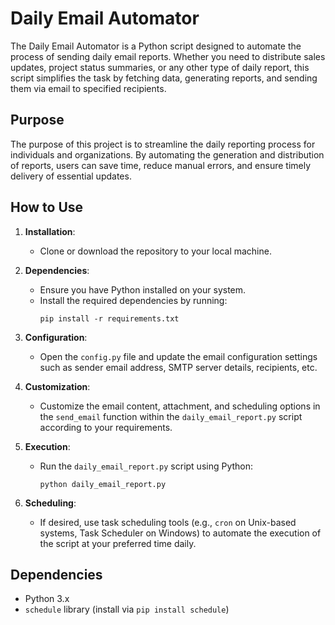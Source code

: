 # Daily Email Automator

The Daily Email Automator is a Python script designed to automate the process of sending daily email reports. Whether you need to distribute sales updates, project status summaries, or any other type of daily report, this script simplifies the task by fetching data, generating reports, and sending them via email to specified recipients.

## Purpose

The purpose of this project is to streamline the daily reporting process for individuals and organizations. By automating the generation and distribution of reports, users can save time, reduce manual errors, and ensure timely delivery of essential updates.

## How to Use

1. **Installation**:
   - Clone or download the repository to your local machine.

2. **Dependencies**:
   - Ensure you have Python installed on your system.
   - Install the required dependencies by running:
     ```
     pip install -r requirements.txt
     ```

3. **Configuration**:
   - Open the `config.py` file and update the email configuration settings such as sender email address, SMTP server details, recipients, etc.

4. **Customization**:
   - Customize the email content, attachment, and scheduling options in the `send_email` function within the `daily_email_report.py` script according to your requirements.

5. **Execution**:
   - Run the `daily_email_report.py` script using Python:
     ```
     python daily_email_report.py
     ```

6. **Scheduling**:
   - If desired, use task scheduling tools (e.g., `cron` on Unix-based systems, Task Scheduler on Windows) to automate the execution of the script at your preferred time daily.

## Dependencies

- Python 3.x
- `schedule` library (install via `pip install schedule`)

